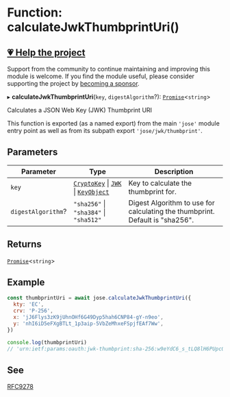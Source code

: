 # Function: calculateJwkThumbprintUri()

## [💗 Help the project](https://github.com/sponsors/panva)

Support from the community to continue maintaining and improving this module is welcome. If you find the module useful, please consider supporting the project by [becoming a sponsor](https://github.com/sponsors/panva).

▸ **calculateJwkThumbprintUri**(`key`, `digestAlgorithm`?): [`Promise`](https://developer.mozilla.org/docs/Web/JavaScript/Reference/Global_Objects/Promise)\<`string`\>

Calculates a JSON Web Key (JWK) Thumbprint URI

This function is exported (as a named export) from the main `'jose'` module entry point as well
as from its subpath export `'jose/jwk/thumbprint'`.

## Parameters

| Parameter | Type | Description |
| ------ | ------ | ------ |
| `key` | [`CryptoKey`](https://developer.mozilla.org/docs/Web/API/CryptoKey) \| [`JWK`](../../../types/interfaces/JWK.md) \| [`KeyObject`](../../../types/interfaces/KeyObject.md) | Key to calculate the thumbprint for. |
| `digestAlgorithm`? | `"sha256"` \| `"sha384"` \| `"sha512"` | Digest Algorithm to use for calculating the thumbprint. Default is "sha256". |

## Returns

[`Promise`](https://developer.mozilla.org/docs/Web/JavaScript/Reference/Global_Objects/Promise)\<`string`\>

## Example

```js
const thumbprintUri = await jose.calculateJwkThumbprintUri({
  kty: 'EC',
  crv: 'P-256',
  x: 'jJ6Flys3zK9jUhnOHf6G49Dyp5hah6CNP84-gY-n9eo',
  y: 'nhI6iD5eFXgBTLt_1p3aip-5VbZeMhxeFSpjfEAf7Ww',
})

console.log(thumbprintUri)
// 'urn:ietf:params:oauth:jwk-thumbprint:sha-256:w9eYdC6_s_tLQ8lH6PUpc0mddazaqtPgeC2IgWDiqY8'
```

## See

[RFC9278](https://www.rfc-editor.org/rfc/rfc9278)
